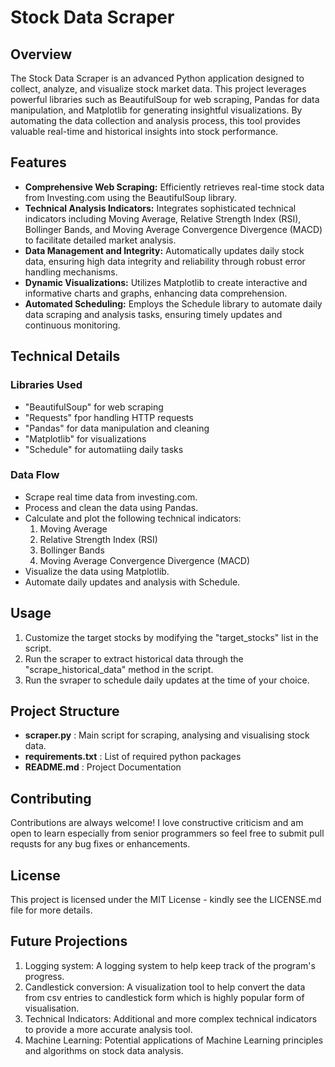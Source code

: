 # Stock Data Scraper

## Overview

The Stock Data Scraper is an advanced Python application designed to collect, analyze, and visualize stock market data. This project leverages powerful libraries such as BeautifulSoup for web scraping, Pandas for data manipulation, and Matplotlib for generating insightful visualizations. By automating the data collection and analysis process, this tool provides valuable real-time and historical insights into stock performance.

## Features

- **Comprehensive Web Scraping:** Efficiently retrieves real-time stock data from Investing.com using the BeautifulSoup library.
- **Technical Analysis Indicators:** Integrates sophisticated technical indicators including Moving Average, Relative Strength Index (RSI), Bollinger Bands, and Moving Average Convergence Divergence (MACD) to facilitate detailed market analysis.
- **Data Management and Integrity:** Automatically updates daily stock data, ensuring high data integrity and reliability through robust error handling mechanisms.
- **Dynamic Visualizations:** Utilizes Matplotlib to create interactive and informative charts and graphs, enhancing data comprehension.
- **Automated Scheduling:** Employs the Schedule library to automate daily data scraping and analysis tasks, ensuring timely updates and continuous monitoring.

## Technical Details
### Libraries Used
- "BeautifulSoup" for web scraping
- "Requests" fpor handling HTTP requests
- "Pandas" for data manipulation and cleaning
- "Matplotlib" for visualizations
- "Schedule" for automatiing daily tasks

### Data Flow
- Scrape real time data from investing.com.
- Process and clean the data using Pandas.
- Calculate and plot the following technical indicators:
    1. Moving Average
    2. Relative Strength Index (RSI)
    3. Bollinger Bands
    4. Moving Average Convergence Divergence (MACD)
- Visualize the data using Matplotlib.
- Automate daily updates and analysis with Schedule.

## Usage

1. Customize the target stocks by modifying the "target_stocks" list in the script.
2. Run the scraper to extract historical data through the "scrape_historical_data" method in the script.
3. Run the svraper to schedule daily updates at the time of your choice.

## Project Structure

- **scraper.py** : Main script for scraping, analysing and visualising stock data.
- **requirements.txt** : List of required python packages
- **README.md** : Project Documentation

## Contributing

Contributions are always welcome! I love constructive criticism and am open to learn especially from senior programmers so feel free to submit pull requsts for any bug fixes or enhancements.

## License

This project is licensed under the MIT License - kindly see the LICENSE.md file for more details.

## Future Projections

1. Logging system: A logging system to help keep track of the program's progress.
2. Candlestick conversion: A visualization tool to help convert the data from csv entries to candlestick form which is highly popular form of visualisation.
3. Technical Indicators: Additional and more complex technical indicators to provide a more accurate analysis tool.
4. Machine Learning: Potential applications of Machine Learning principles and algorithms on stock data analysis.
